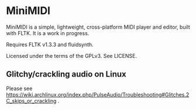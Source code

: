 MiniMIDI
========
MiniMIDI is a simple, lightweight, cross-platform MIDI player and editor, built with
FLTK. It is a work in progress.

Requires FLTK v1.3.3 and fluidsynth.

Licensed under the terms of the GPLv3. See LICENSE.

Glitchy/crackling audio on Linux
--------------------------------
Please see https://wiki.archlinux.org/index.php/PulseAudio/Troubleshooting#Glitches.2C_skips_or_crackling .

